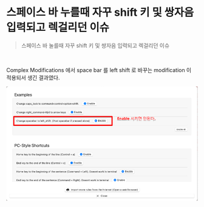 # 스페이스 바 누를때 자꾸 shift 키 및 쌍자음 입력되고 렉걸리던 이슈

> 스페이스 바 눌를때 자꾸 shift 키 및 쌍자음 입력되고 렉걸리던 이슈

<br>

Complex Modifications 에서 space bar 를 left shift 로 바꾸는 modification 이 적용되서 생긴 결과였다.<br>

![1](./img/karabiner/2.png)